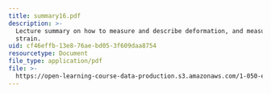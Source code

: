 ```yaml
---
title: summary16.pdf
description: >-
  Lecture summary on how to measure and describe deformation, and measurement of
  strain.
uid: cf46effb-13e8-76ae-bd05-3f609daa8754
resourcetype: Document
file_type: application/pdf
file: >-
  https://open-learning-course-data-production.s3.amazonaws.com/1-050-engineering-mechanics-i-fall-2007/cf46effb13e876aebd053f609daa8754_summary16.pdf
---
```

